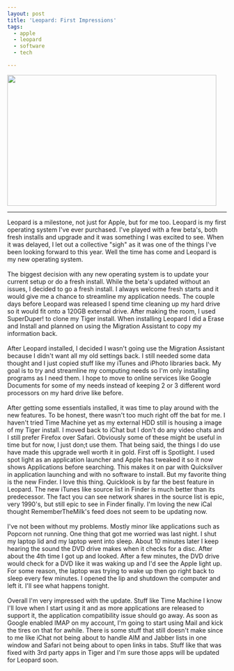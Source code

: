 ```yaml
---
layout: post
title: 'Leopard: First Impressions'
tags:
  - apple
  - leopard
  - software
  - tech

---
```


<p><img src="http://www.the8thsign.com/wp-content/uploads/2007/10/picture-2.png" width="480" height="300" /></p>
<hr />
Leopard is a milestone, not just for Apple, but for me too. Leopard is my first operating system I've ever purchased. I've played with a few beta's, both fresh installs and upgrade and it was something I was excited to see. When it was delayed, I let out a collective "sigh" as it was one of the things I've been looking forward to this year. Well the time has come and Leopard is my new operating system.<br />
<br />
The biggest decision with any new operating system is to update your current setup or do a fresh install. While the beta's updated without an issues, I decided to go a fresh install. I always welcome fresh starts and it would give me a chance to streamline my application needs. The couple days before Leopard was released I spend time cleaning up my hard drive so it would fit onto a 120GB external drive. After making the room, I used SuperDuper! to clone my Tiger install. When installing Leopard I did a Erase and Install and planned on using the Migration Assistant to copy my information back.<br />
<br />
After Leopard installed, I decided I wasn't going use the Migration Assistant because I didn't want all my old settings back. I still needed some data thought and I just copied stuff like my iTunes and iPhoto libraries back. My goal is to try and streamline my computing needs so I'm only installing programs as I need them. I hope to move to online services like Google Documents for some of my needs instead of keeping 2 or 3 different word processors on my hard drive like before.<br />
<br />
After getting some essentials installed, it was time to play around with the new features. To be honest, there wasn't too much right off the bat for me. I haven't tried Time Machine yet as my external HDD still is housing a image of my Tiger install. I moved back to iChat but I don't do any video chats and I still prefer Firefox over Safari. Obviously some of these might be useful in time but for now, I just don;t use them. That being said, the things I do use have made this upgrade well worth it in gold. First off is Spotlight. I used spot light as an application launcher and Apple has tweaked it so it now shows Applications before searching. This makes it on par with Quicksilver in application launching and with no software to install. But my favorite thing is the new Finder. I love this thing. Quicklook is by far the best feature in Leopard. The new iTunes like source list in Finder is much better than its predecessor. The fact you can see network shares in the source list is epic, very 1990's, but still epic to see in Finder finally. I'm loving the new iCal thought RememberTheMilk's feed does not seem to be updating now.<br />
<br />
I've not been without my problems. Mostly minor like applications such as Popcorn not running. One thing that got me worried was last night. I shut my laptop lid and my laptop went into sleep. About 10 minutes later I keep hearing the sound the DVD drive makes when it checks for a disc. After about the 4th time I got up and looked. After a few minutes, the DVD drive would check for a DVD like it was waking up and I'd see the Apple light up. For some reason, the laptop was trying to wake up then go right back to sleep every few minutes. I opened the lip and shutdown the computer and left it. I'll see what happens tonight.<br />
<br />
Overall I'm very impressed with the update. Stuff like Time Machine I know I'll love when I start using it and as more applications are released to support it, the application compatibility issue should go away. As soon as Google enabled IMAP on my account, I'm going to start using Mail and kick the tires on that for awhile. There is some stuff that still doesn't make since to me like iChat not being about to handle AIM and Jabber lists in one window and Safari not being about to open links in tabs. Stuff like that was fixed with 3rd party apps in Tiger and I'm sure those apps will be updated for Leopard soon.<br />

